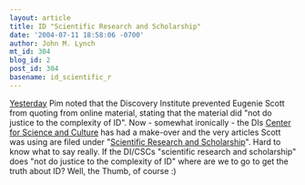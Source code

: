 ```yaml
---
layout: article
title: ID "Scientific Research and Scholarship"
date: '2004-07-11 18:58:06 -0700'
author: John M. Lynch
mt_id: 304
blog_id: 2
post_id: 304
basename: id_scientific_r
---
```

[Yesterday](http://darwin.bc.asu.edu/blog/index.php?p=24) Pim noted that the Discovery Institute prevented Eugenie Scott from quoting from online material, stating that the material did "not do justice to the complexity of ID". Now - somewhat ironically - the DIs [Center for Science and Culture](http://www.discovery.org/csc/) has had a make-over and the very articles Scott was using are filed under "[Scientific Research and Scholarship](http://www.discovery.org/csc/scientificResearch/)". Hard to know what to say really. If the DI/CSCs "scientific research and scholarship" does "not do justice to the complexity of ID" where are we to go to get the truth about ID? Well, the Thumb, of course :)
